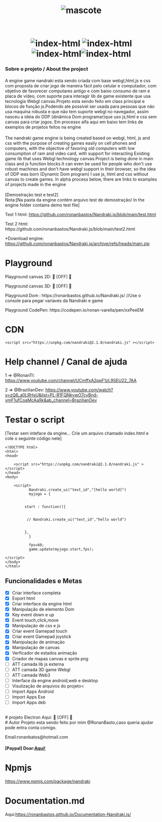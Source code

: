 <h1 align="center"> <img src="https://i.ibb.co/n3BMNKM/logo.png" alt="mascote"  border="0"></h1>

<br>
<h1 align="center"><img src="https://img.shields.io/badge/Lincense-MIT-green" alt="index-html" border="0"> 
<img src="https://img.shields.io/badge/2.5.5-blue" alt="index-html" >     
 <img src="https://img.shields.io/badge/Projeto-Ativo-success" alt="index-html" border="0"><img src="https://img.shields.io/badge/Ultima%20Att-16/05/2023-green" alt="index-html" >     

<br>
<h3>Sobre o projeto / 
About the project</h3>
<p>
<h4></h4>A engine game nandraki esta sendo criada com base webgl,html,js e css com proposta de criar jogo de maneira fácil pelo celular e computador, com objetivo de favorecer computares antigo e com baixo consumo de ram e placa de vídeo, com suporte para interagir lib de game existente que usa tecnologia Webgl canvas.Projeto esta sendo feito em class principal e blocos de função js.Podendo ate possível ser usada para pessoas que não usa maquina robusta e que não tem suporte webgl no navegador, assim nasceu a ideia do DDP (dinâmica Dom programar)que uso js,html e css sem canvas para criar jogos.
Em processo alfa aqui em baixo tem links de exemplos de projetos feitos na engine
<br>
<h4></h4>The nandraki game engine is being created based on webgl, html, js and css with the purpose of creating games easily on cell phones and computers, with the objective of favoring old computers with low consumption of ram and video card, with support for interacting Existing game lib that uses Webgl technology canvas.Project is being done in main class and js function blocks.It can even be used for people who don't use robust machines and don't have webgl support in their browser, so the idea of ​​DDP was born (Dynamic Dom program) I use js, html and css without canvas to create games.
In alpha process below, there are links to examples of projects made in the engine

<br>
<br>	
 [Demostração test e test2]
<br> 
Nota:[Na pasta da engine contém arquivo test de demostração/
In the engine folder contains demo test file]


  Test 1 html: https://github.com/ronanbastos/Nandraki.js/blob/main/test.html
<p>
  Test 2 html: https://github.com/ronanbastos/Nandraki.js/blob/main/test2.html
<p>
	
*Download engine: https://github.com/ronanbastos/Nandraki.js/archive/refs/heads/main.zip
<p>
	
# Playground

  Playground canvas 2D: 🚧 [OFF] 🚧 
<p>
  Playground canvas 3D: 🚧 [OFF] 🚧
<p>
  Playground Dom : https://ronanbastos.github.io/Nandraki.js/   //Use o console para pegar variaves da Nandraki e game
<p>
  Playground CodePen: https://codepen.io/ronan-varella/pen/xxPeeEM
<br>
	
	
# CDN 

	<script src="https://unpkg.com/nandraki@2.1.0/nandraki.js" ></script>
<p>

# Help channel / Canal de ajuda

1 => @RonanTI:      https://www.youtube.com/channel/UCmffxA2ppF1zL9SEU22_7AA  <p>
2 => @BrazilianDev: https://www.youtube.com/watch?v=zQ6_a0LRHsU&list=PL-R1FQNkywO7cyBnd-vmF1ufCoaMcAa9k&ab_channel=BrazilianDev
	
# Testar o script 
[Testar sem inteface da engine... Crie um arquivo chamado index.html e cole o seguinte código nele]

	<!DOCTYPE html>
	<html>
	<head>
		
		<script src="https://unpkg.com/nandraki@2.1.0/nandraki.js" ></script>
	</head>
	<body>

		<script>
		       Nandraki.create_ui("text_id","[hello world]")
		       myjogo = {


			 start : function(){


			  // Nandraki.create_ui("text_id","hello world")	


			 },	
		       }

		       fps=60;	
		       game.update(myjogo.start,fps);  

	</script>
	</body>
	</html>



<h2>Funcionalidades e Metas</h2>

- [x] Criar interface completa<br>
- [x] Export html<br>	
- [x] Criar interface da engine html<br>
- [x] Manipulação de elemento Dom<br>
- [x] Key event down e up<br>
- [x] Event touch,click,move<br>
- [x] Manipulação de css e js<br>
- [x] Criar event Gamepad touch<br>
- [x] Criar event Gamepad joystick<br>	
- [x] Manipulação de animação<br>		
- [x] Manipulação de canvas<br>
- [x] Verficador de estados animação<br>	
- [x] Criador de mapas canvas e sprite png<br>
- [ ] ATT camada lib js externa <br>	
- [ ] ATT camada 3D game Webgl<br>
- [ ] ATT camada Web3<br>
- [ ] Interface da engine android,web e desktop<br>
-[ ] Visulização de arquivos do projeto<<br>	
- [ ] Import Apps Android<br>
- [ ] Import Apps Exe<br>
- [ ] Import Apps deb<br>
<br>	
# projeto Electron
  Aqui: 🚧 [OFF] 🚧	
<br>
# Autor 
Projeto esta sendo feito por mim @RonanBasto,caso queria ajudar pode entra conta comigo.<p>
Email:ronanbatos@hotmail.com

<h4>[Paypal] Doar:<a href="https://www.paypal.com/donate?business=4KJAVYQLQDMHA&no_recurring=0&item_name=Ajudar+a+engine&currency_code=BRL">Aqui!</a></h4>
	
# Npmjs	
https://www.npmjs.com/package/nandraki
	
# Documentation.md
 Aqui:https://ronanbastos.github.io/Documentation-Nandraki.js/ 



